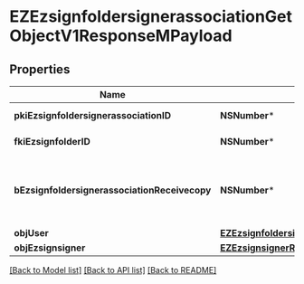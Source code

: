 # EZEzsignfoldersignerassociationGetObjectV1ResponseMPayload

## Properties
Name | Type | Description | Notes
------------ | ------------- | ------------- | -------------
**pkiEzsignfoldersignerassociationID** | **NSNumber*** | The unique ID of the Ezsignfoldersignerassociation | 
**fkiEzsignfolderID** | **NSNumber*** | The unique ID of the Ezsignfolder | 
**bEzsignfoldersignerassociationReceivecopy** | **NSNumber*** | If this flag is true. The signatory will receive a copy of every signed Ezsigndocument even if it ain&#39;t required to sign the document. | 
**objUser** | [**EZEzsignfoldersignerassociationResponseCompoundUser***](EZEzsignfoldersignerassociationResponseCompoundUser.md) |  | [optional] 
**objEzsignsigner** | [**EZEzsignsignerResponseCompound***](EZEzsignsignerResponseCompound.md) |  | [optional] 

[[Back to Model list]](../README.md#documentation-for-models) [[Back to API list]](../README.md#documentation-for-api-endpoints) [[Back to README]](../README.md)


